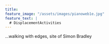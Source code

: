 ```yaml
---
title:
feature_image: "/assets/images/pianoweb1e.jpg"
feature_text: |
  # DisplacementActivities
---
```


 ...walking with edges, site of Simon Bradley
